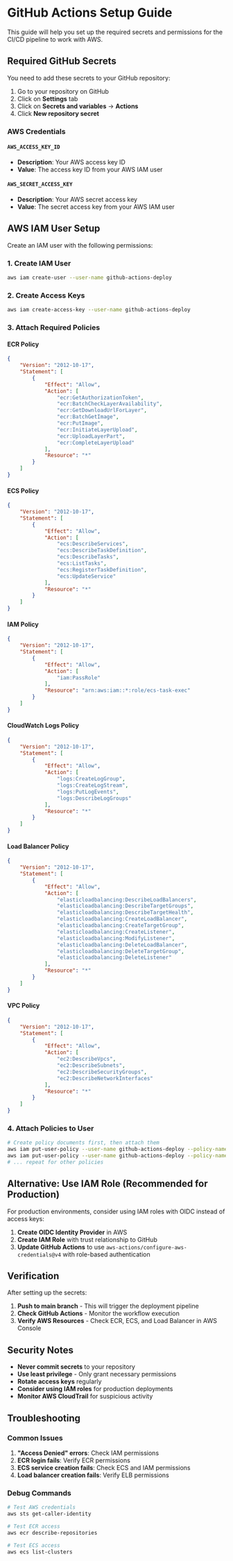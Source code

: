 # GitHub Actions Setup Guide

This guide will help you set up the required secrets and permissions for the CI/CD pipeline to work with AWS.

##  Required GitHub Secrets

You need to add these secrets to your GitHub repository:

1. Go to your repository on GitHub
2. Click on **Settings** tab
3. Click on **Secrets and variables** → **Actions**
4. Click **New repository secret**

### AWS Credentials

#### `AWS_ACCESS_KEY_ID`
- **Description**: Your AWS access key ID
- **Value**: The access key ID from your AWS IAM user

#### `AWS_SECRET_ACCESS_KEY`
- **Description**: Your AWS secret access key
- **Value**: The secret access key from your AWS IAM user

##  AWS IAM User Setup

Create an IAM user with the following permissions:

### 1. Create IAM User
```bash
aws iam create-user --user-name github-actions-deploy
```

### 2. Create Access Keys
```bash
aws iam create-access-key --user-name github-actions-deploy
```

### 3. Attach Required Policies

#### ECR Policy
```json
{
    "Version": "2012-10-17",
    "Statement": [
        {
            "Effect": "Allow",
            "Action": [
                "ecr:GetAuthorizationToken",
                "ecr:BatchCheckLayerAvailability",
                "ecr:GetDownloadUrlForLayer",
                "ecr:BatchGetImage",
                "ecr:PutImage",
                "ecr:InitiateLayerUpload",
                "ecr:UploadLayerPart",
                "ecr:CompleteLayerUpload"
            ],
            "Resource": "*"
        }
    ]
}
```

#### ECS Policy
```json
{
    "Version": "2012-10-17",
    "Statement": [
        {
            "Effect": "Allow",
            "Action": [
                "ecs:DescribeServices",
                "ecs:DescribeTaskDefinition",
                "ecs:DescribeTasks",
                "ecs:ListTasks",
                "ecs:RegisterTaskDefinition",
                "ecs:UpdateService"
            ],
            "Resource": "*"
        }
    ]
}
```

#### IAM Policy
```json
{
    "Version": "2012-10-17",
    "Statement": [
        {
            "Effect": "Allow",
            "Action": [
                "iam:PassRole"
            ],
            "Resource": "arn:aws:iam::*:role/ecs-task-exec"
        }
    ]
}
```

#### CloudWatch Logs Policy
```json
{
    "Version": "2012-10-17",
    "Statement": [
        {
            "Effect": "Allow",
            "Action": [
                "logs:CreateLogGroup",
                "logs:CreateLogStream",
                "logs:PutLogEvents",
                "logs:DescribeLogGroups"
            ],
            "Resource": "*"
        }
    ]
}
```

#### Load Balancer Policy
```json
{
    "Version": "2012-10-17",
    "Statement": [
        {
            "Effect": "Allow",
            "Action": [
                "elasticloadbalancing:DescribeLoadBalancers",
                "elasticloadbalancing:DescribeTargetGroups",
                "elasticloadbalancing:DescribeTargetHealth",
                "elasticloadbalancing:CreateLoadBalancer",
                "elasticloadbalancing:CreateTargetGroup",
                "elasticloadbalancing:CreateListener",
                "elasticloadbalancing:ModifyListener",
                "elasticloadbalancing:DeleteLoadBalancer",
                "elasticloadbalancing:DeleteTargetGroup",
                "elasticloadbalancing:DeleteListener"
            ],
            "Resource": "*"
        }
    ]
}
```

#### VPC Policy
```json
{
    "Version": "2012-10-17",
    "Statement": [
        {
            "Effect": "Allow",
            "Action": [
                "ec2:DescribeVpcs",
                "ec2:DescribeSubnets",
                "ec2:DescribeSecurityGroups",
                "ec2:DescribeNetworkInterfaces"
            ],
            "Resource": "*"
        }
    ]
}
```

### 4. Attach Policies to User
```bash
# Create policy documents first, then attach them
aws iam put-user-policy --user-name github-actions-deploy --policy-name ECRPolicy --policy-document file://ecr-policy.json
aws iam put-user-policy --user-name github-actions-deploy --policy-name ECSPolicy --policy-document file://ecs-policy.json
# ... repeat for other policies
```

## Alternative: Use IAM Role (Recommended for Production)

For production environments, consider using IAM roles with OIDC instead of access keys:

1. **Create OIDC Identity Provider** in AWS
2. **Create IAM Role** with trust relationship to GitHub
3. **Update GitHub Actions** to use `aws-actions/configure-aws-credentials@v4` with role-based authentication

##  Verification

After setting up the secrets:

1. **Push to main branch** - This will trigger the deployment pipeline
2. **Check GitHub Actions** - Monitor the workflow execution
3. **Verify AWS Resources** - Check ECR, ECS, and Load Balancer in AWS Console

##  Security Notes

- **Never commit secrets** to your repository
- **Use least privilege** - Only grant necessary permissions
- **Rotate access keys** regularly
- **Consider using IAM roles** for production deployments
- **Monitor AWS CloudTrail** for suspicious activity

## Troubleshooting

### Common Issues

1. **"Access Denied" errors**: Check IAM permissions
2. **ECR login fails**: Verify ECR permissions
3. **ECS service creation fails**: Check ECS and IAM permissions
4. **Load balancer creation fails**: Verify ELB permissions

### Debug Commands

```bash
# Test AWS credentials
aws sts get-caller-identity

# Test ECR access
aws ecr describe-repositories

# Test ECS access
aws ecs list-clusters
```
